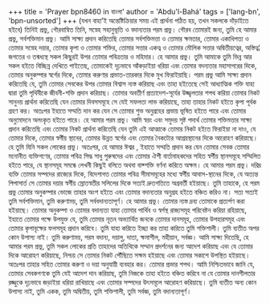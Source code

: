 +++
title = 'Prayer bpn8460 in বাংলা'
author = 'Abdu'l-Bahá'
tags = ['lang-bn', 'bpn-unsorted']
+++
(যখন বাহা’ই অন্তেষ্টিক্রিয়ার সময় এই প্রার্থনা পঠিত হয়, তখন সকলকে দাঁড়াইতে হইবে)
	তিনিই প্রভু, গৌরবান্বিত তিনি, সস্নেহ সহানুভূতি ও বদান্যতার  পরম প্রভু।
গৌরব তোমারই জন্য, তুমি হে আমার প্রভু, সর্বশক্তিমান প্রভু। আমি সাক্ষ্য প্রদান করিতেছি তোমার সর্বশক্তিমত্তা ও তোমার ক্ষমতার, তোমার একাধিপত্য ও তোমার সস্নেহ দয়ার, তোমার কৃপা ও তোমার শক্তির, তোমার সত্তার একত্ব ও তোমার মৌলিক সত্তার অদ্বিতীয়ত্বের, অস্তিত্ব¦ জগতের ও তন্মধ্যস্থ সকল কিছুরই উপর তোমার পবিত্রতার ও মহিমার।
	হে আমার প্রভু। তুমি আমাকে তুমি ভিন্ন আর সকল হইতে বিচ্ছিন্ন দেখিতে পাইতেছ, তোমাকেই দৃঢ়ভাবে আঁকড়াইয়া ধরিয়া এবং তোমার বদন্যতার মহাসাগরের দিকে, তোমার অনুকম্পার স্বর্গের দিকে, তোমার করুণার প্রভাত-তারকার দিকে মুখ ফিরাইয়াছি।
পরম প্রভু আমি সাক্ষ্য প্রদান করিতেছি যে, তুমি তোমার সেবকের উপর তোমার বিশ্বাস ন্যস্ত করিয়াছ এবং তাহা হইতেছে সেই আধ্যাত্মিক শক্তি যাহা দ্বারা তুমি পৃথিবীকে জীবনী-শক্তি প্রদান করিয়াছ।
	তোমার অবতীর্ণ প্রত্যাদেশ-সূর্যের উজ্জ্বলতার শপথ করিয়া তোমার নিকট সানুনয় প্রার্থনা করিতেছি যেন তোমার দিবসসমূহে সে যেই সফলতা লাভ করিয়াছে, তাহা তাহার নিকট হইতে কৃপা পূর্বক গ্রহণ কর। অতঃপর ইহাতে সম্মতি দান কর যেন সে তোমার শুভ অনুগ্রহের প্রভায় ভূষিত হইতে পারে এবং তোমার অনুমোদনে অলংকৃত হইতে পারে।
	হে আমার পরম প্রভু। আমি স্বয়ং এবং সমুদয় সৃষ্ট পদার্থ তোমার শক্তিমত্তার সাক্ষ্য প্রদান করিতেছি এবং তোমার নিকট প্রার্থনা করিতেছি যেন তুমি এই আত্মাকে তোমার নিকট হইতে ফিরাইয়া না দাও, যে তোমার দিকে, তোমার স্বর্গীয় স্থানের, তোমার উন্নত স্বর্গের এবং তোমার নৈকট্যের আশ্রয়স্থানের দিকে আরোহণ করিয়াছে।
		হে তুমি যিনি সকল লোকের প্রভু। অতঃপর, হে আমার ঈশ্বর , ইহাতে সম্মতি প্রদান কর যেন তোমার সেবক তোমার মনোনীত ব্যক্তিগণের, তোমার পবিত্র সিদ্ধ সাধু পুরুষদের এবং তোমার ঐশী বার্তাবাহকদের সহিত স্বর্গীয় স্থানসমূহে সম্মিলিত হইতে পারে, যে স্থানসমূহ সমন্ধে লেখনী কিছুই বলিতে অথবা বাক্শক্তি বর্ণনা করিতে অক্ষম।
	হে আমার পরম প্রভু। দরিদ্র ব্যক্তি তোমার সম্পদের রাজ্যের দিকে, বিদেশাগত তোমার পবিত্র সীমাসমূহের মধ্যে  স্বর্গীয় আবাস-স্থানের দিকে, যে অত্যন্ত পিপাসার্ত সে তোমার দয়ার স্বর্গীয় স্রোতস্বতীর সলিলের দিকে সত্যই দ্রুতগতিতে অগ্রবর্তী হইয়াছে। তুমি তাহাকে, হে পরম প্রভু তোমার অনুকম্পার ভোজে তাহার অংশ হইতে এবং তোমার বদান্যতার অনুগ্রহ হইতে বঞ্চিত করিও না। সত্য সত্যই তুমি সর্বশক্তিমান, তুমি করুণাময়, তুমি সর্ববদান্যতাপূর্ণ।
	হে আমার প্রভু। তোমার ন্যস্ত দ্রব্য তোমাকে প্রত্যর্পণ করা হইয়াছে। তোমার অনুকম্পা ও তোমার বদান্যতা যাহা তোমার পার্থিব ও স্বর্গস্থ রাজ্যসমূহ পরিবেষ্টন করিয়া রহিয়াছে, ইহাতে তোমার পক্ষে উপযুক্ত যে, তুমি তোমার নূতন অভ্যার্থিত জনকে তোমার দানসমূহ, তোমার উপহারসমূহ এবং তোমার কৃপাবৃক্ষের ফলসমূহ প্রদান করিবে। তুমি যাহা করিতে ইচ্ছা কর তাহা করিতে তুমি শক্তিশালী। তুমি ব্যতীত অপর কোন উপাস্য নাই। তুমি করুণাময়, পরম বদান্য, দয়ালু, দাতা, ক্ষমাশীল, মহীয়ান, সর্বজ্ঞ।
	আমি সাক্ষ্য দিতেছি, হে আমার পরম প্রভু, তুমি সকল লোকের প্রতি তাহাদের অতিথিকে সম্মান প্রদর্শনের জন্য আদেশ করিয়াছ এবং যে তোমার দিকে আরোহণ করিয়াছে, নিশ্চয় সে তোমার নিকট পৌঁছিতে সক্ষম হইয়াছে এবং তোমার সকাশে উপস্থিত হইয়াছে। অতঃপর তাহার সহিত তোমার করুণা ও দয়া অনুযায়ী ব্যবহার কর। তোমার প্রভার শপথ। আমি নিশ্চিতভাবে জানি যে, তোমার সেবকগণকে তুমি যেই আদেশ দান করিয়াছ, তুমি নিজকে তাহা হইতে বঞ্চিত করিবে না যে তোমার দানশীলতার রজ্জুকে দৃঢ়ভাবে জড়াইয়া ধরিয়া রাখিয়াছে এবং তোমার সম্পদের উৎসমূলে আরোহণ করিয়াছে।
	তুমি ব্যতীত অন্য কোন উপাস্য নাই, তুমি একক, তুমি অদ্বিতীয়, তুমি শক্তিশালী, তুমি সর্বজ্ঞ, তুমি বদান্যতাপূর্ণ।
